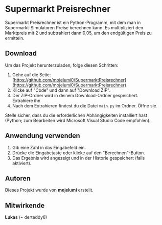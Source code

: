 # Supermarkt Preisrechner

Supermarkt Preisrechner ist ein Python-Programm, mit dem man in Supermarkt-Simulatoren Preise berechnen kann. Es multipliziert den Marktpreis mit 2 und subtrahiert dann 0,05, um den endgültigen Preis zu ermitteln.

## Download

Um das Projekt herunterzuladen, folge diesen Schritten:

1. Gehe auf die Seite: [https://github.com/mojelumi0/SupermarktPreisrechner](https://github.com/mojelumi0/SupermarktPreisrechner)
2. Klicke auf "Code" und dann auf "Download ZIP".
3. Der ZIP-Ordner wird in deinem Download-Ordner gespeichert. Extrahiere ihn.
4. Nach dem Extrahieren findest du die Datei `main.py` im Ordner. Öffne sie.

Stelle sicher, dass du die erforderlichen Abhängigkeiten installiert hast (Python; zum Bearbeiten wird Microsoft Visual Studio Code empfohlen).

## Anwendung verwenden

1. Gib eine Zahl in das Eingabefeld ein.
2. Drücke die Eingabetaste oder klicke auf den "Berechnen"-Button.
3. Das Ergebnis wird angezeigt und in der Historie gespeichert (falls aktiviert).

## Autoren

Dieses Projekt wurde von **mojelumi** erstellt.

## Mitwirkende

**Lukas** (~ derteddy0)
